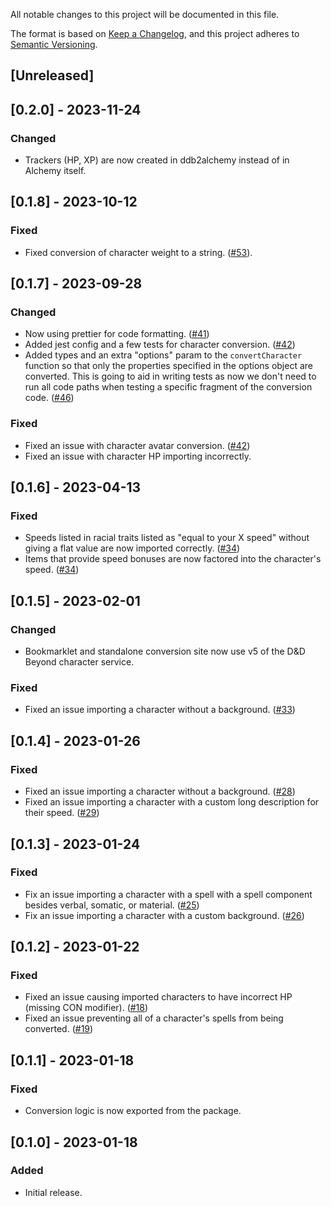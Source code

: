 All notable changes to this project will be documented in this file.

The format is based on [Keep a Changelog](https://keepachangelog.com/en/1.0.0/),
and this project adheres to [Semantic Versioning](https://semver.org/spec/v2.0.0.html).

## [Unreleased]

## [0.2.0] - 2023-11-24

### Changed

-   Trackers (HP, XP) are now created in ddb2alchemy instead of in Alchemy itself.

## [0.1.8] - 2023-10-12

### Fixed

-   Fixed conversion of character weight to a string. ([#53](https://github.com/alchemyrpg/ddb2alchemy/issues/53)).

## [0.1.7] - 2023-09-28

### Changed

-   Now using prettier for code formatting. ([#41](https://github.com/alchemyrpg/ddb2alchemy/pull/41))
-   Added jest config and a few tests for character conversion. ([#42](https://github.com/alchemyrpg/ddb2alchemy/pull/42))
-   Added types and an extra "options" param to the `convertCharacter` function so that only the properties specified in the options object are converted. This is going to aid in writing tests as now we don't need to run all code paths when testing a specific fragment of the conversion code. ([#46](https://github.com/alchemyrpg/ddb2alchemy/pull/46))

### Fixed

-   Fixed an issue with character avatar conversion. ([#42](https://github.com/alchemyrpg/ddb2alchemy/pull/42))
-   Fixed an issue with character HP importing incorrectly.

## [0.1.6] - 2023-04-13

### Fixed

-   Speeds listed in racial traits listed as "equal to your X speed" without giving a flat value are now imported correctly. ([#34](https://github.com/alchemyrpg/ddb2alchemy/pull/34))
-   Items that provide speed bonuses are now factored into the character's speed. ([#34](https://github.com/alchemyrpg/ddb2alchemy/pull/34))

## [0.1.5] - 2023-02-01

### Changed

-   Bookmarklet and standalone conversion site now use v5 of the D&D Beyond character service.

### Fixed

-   Fixed an issue importing a character without a background. ([#33](https://github.com/alchemyrpg/ddb2alchemy/pull/33))

## [0.1.4] - 2023-01-26

### Fixed

-   Fixed an issue importing a character without a background. ([#28](https://github.com/alchemyrpg/ddb2alchemy/pull/28))
-   Fixed an issue importing a character with a custom long description for their speed. ([#29](https://github.com/alchemyrpg/ddb2alchemy/pull/29))

## [0.1.3] - 2023-01-24

### Fixed

-   Fix an issue importing a character with a spell with a spell component besides verbal, somatic, or material. ([#25](https://github.com/alchemyrpg/ddb2alchemy/pull/25))
-   Fix an issue importing a character with a custom background. ([#26](https://github.com/alchemyrpg/ddb2alchemy/pull/26))

## [0.1.2] - 2023-01-22

### Fixed

-   Fixed an issue causing imported characters to have incorrect HP (missing CON modifier). ([#18](https://github.com/alchemyrpg/ddb2alchemy/pull/18))
-   Fixed an issue preventing all of a character's spells from being converted. ([#19](https://github.com/alchemyrpg/ddb2alchemy/pull/19))

## [0.1.1] - 2023-01-18

### Fixed

-   Conversion logic is now exported from the package.

## [0.1.0] - 2023-01-18

### Added

-   Initial release.

